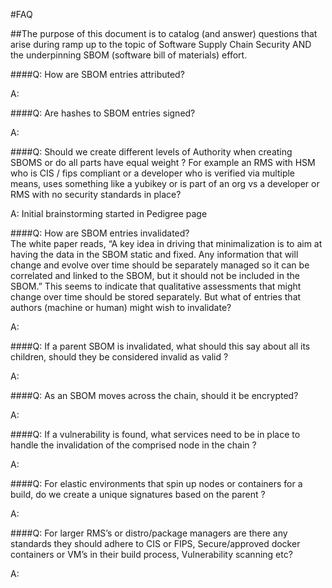 #FAQ

##The purpose of this document is to catalog (and answer) questions that arise during ramp up to the topic of Software Supply Chain Security AND the underpinning SBOM (software bill of materials) effort. 
 
####Q: How are SBOM entries attributed? 

A: 
 
####Q: Are hashes to SBOM entries signed? 

A: 
 
####Q:  Should we create different levels of Authority when creating SBOMS  or do all parts have equal weight ?  For example an RMS with HSM who is CIS / fips compliant or a developer who is verified via multiple means, uses something like a yubikey or is part of an org vs a developer or RMS with no security standards in place? 

A:  Initial brainstorming started in Pedigree page
 
####Q: How are SBOM entries invalidated?  
The white paper reads, “A key idea in driving that minimalization is to aim at having the data in the SBOM static and fixed. Any information that will change and evolve over time should be separately managed so it can be correlated and linked to the SBOM, but it should not be included in the SBOM.” This seems to indicate that qualitative assessments that might change over time should be stored separately. But what of entries that authors (machine or human) might wish to invalidate? 

A:  

####Q: If a parent SBOM is invalidated, what should this say about all its children, should they be considered invalid as valid ?

A:
 
####Q: As an SBOM moves across the chain, should it be encrypted? 

A: 
 
####Q: If a vulnerability is found, what services need to be in place to handle the invalidation of the comprised node in the chain ? 

A: 
 
####Q: For elastic environments that spin up nodes or containers for a build, do we create a unique signatures based on the parent ? 

A: 
 
####Q: For larger RMS’s or distro/package managers are there any standards they should adhere to CIS or FIPS, Secure/approved docker containers or VM’s in their build process, Vulnerability scanning etc? 

A:  
 
